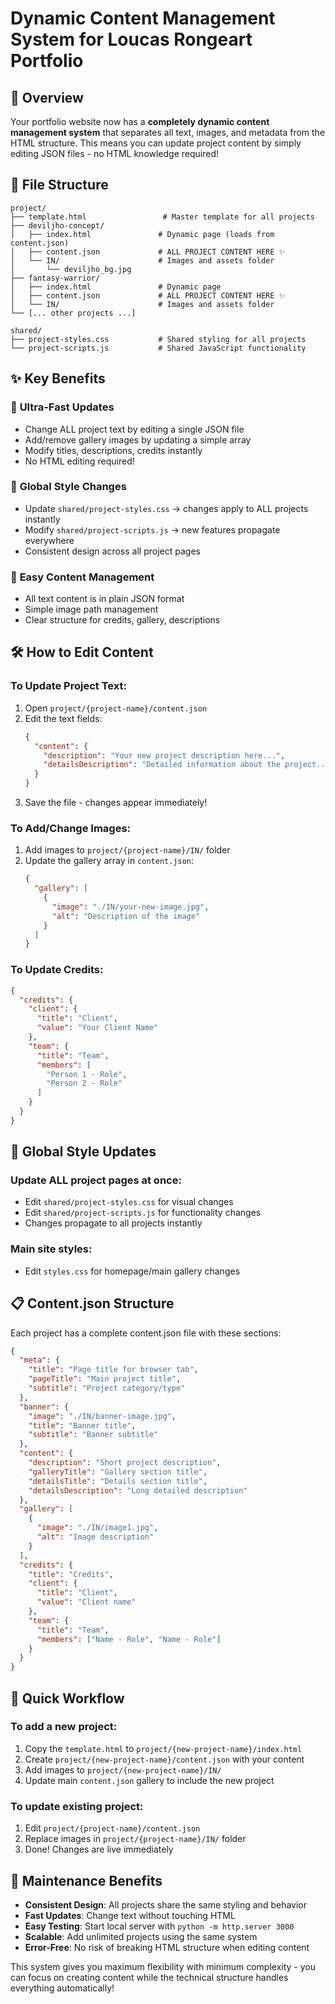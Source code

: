 # Dynamic Content Management System for Loucas Rongeart Portfolio

## 🎯 Overview
Your portfolio website now has a **completely dynamic content management system** that separates all text, images, and metadata from the HTML structure. This means you can update project content by simply editing JSON files - no HTML knowledge required!

## 📁 File Structure
```
project/
├── template.html                 # Master template for all projects
├── deviljho-concept/
│   ├── index.html               # Dynamic page (loads from content.json)
│   ├── content.json             # ALL PROJECT CONTENT HERE ✨
│   └── IN/                      # Images and assets folder
│       └── deviljho_bg.jpg
├── fantasy-warrior/
│   ├── index.html               # Dynamic page
│   ├── content.json             # ALL PROJECT CONTENT HERE ✨
│   └── IN/                      # Images and assets folder
└── [... other projects ...]

shared/
├── project-styles.css           # Shared styling for all projects
└── project-scripts.js           # Shared JavaScript functionality
```

## ✨ Key Benefits

### 🚀 **Ultra-Fast Updates**
- Change ALL project text by editing a single JSON file
- Add/remove gallery images by updating a simple array
- Modify titles, descriptions, credits instantly
- No HTML editing required!

### 🔄 **Global Style Changes**
- Update `shared/project-styles.css` → changes apply to ALL projects instantly
- Modify `shared/project-scripts.js` → new features propagate everywhere
- Consistent design across all project pages

### 📝 **Easy Content Management**
- All text content is in plain JSON format
- Simple image path management
- Clear structure for credits, gallery, descriptions

## 🛠 How to Edit Content

### To Update Project Text:
1. Open `project/{project-name}/content.json`
2. Edit the text fields:
   ```json
   {
     "content": {
       "description": "Your new project description here...",
       "detailsDescription": "Detailed information about the project..."
     }
   }
   ```
3. Save the file - changes appear immediately!

### To Add/Change Images:
1. Add images to `project/{project-name}/IN/` folder
2. Update the gallery array in `content.json`:
   ```json
   {
     "gallery": [
       {
         "image": "./IN/your-new-image.jpg",
         "alt": "Description of the image"
       }
     ]
   }
   ```

### To Update Credits:
```json
{
  "credits": {
    "client": {
      "title": "Client",
      "value": "Your Client Name"
    },
    "team": {
      "title": "Team",
      "members": [
        "Person 1 - Role",
        "Person 2 - Role"
      ]
    }
  }
}
```

## 🎨 Global Style Updates

### Update ALL project pages at once:
- Edit `shared/project-styles.css` for visual changes
- Edit `shared/project-scripts.js` for functionality changes
- Changes propagate to all projects instantly

### Main site styles:
- Edit `styles.css` for homepage/main gallery changes

## 📋 Content.json Structure

Each project has a complete content.json file with these sections:

```json
{
  "meta": {
    "title": "Page title for browser tab",
    "pageTitle": "Main project title",
    "subtitle": "Project category/type"
  },
  "banner": {
    "image": "./IN/banner-image.jpg",
    "title": "Banner title",
    "subtitle": "Banner subtitle"
  },
  "content": {
    "description": "Short project description",
    "galleryTitle": "Gallery section title",
    "detailsTitle": "Details section title",
    "detailsDescription": "Long detailed description"
  },
  "gallery": [
    {
      "image": "./IN/image1.jpg",
      "alt": "Image description"
    }
  ],
  "credits": {
    "title": "Credits",
    "client": {
      "title": "Client",
      "value": "Client name"
    },
    "team": {
      "title": "Team",
      "members": ["Name - Role", "Name - Role"]
    }
  }
}
```

## 🚀 Quick Workflow

### To add a new project:
1. Copy the `template.html` to `project/{new-project-name}/index.html`
2. Create `project/{new-project-name}/content.json` with your content
3. Add images to `project/{new-project-name}/IN/`
4. Update main `content.json` gallery to include the new project

### To update existing project:
1. Edit `project/{project-name}/content.json`
2. Replace images in `project/{project-name}/IN/` folder
3. Done! Changes are live immediately

## 🎯 Maintenance Benefits

- **Consistent Design**: All projects share the same styling and behavior
- **Fast Updates**: Change text without touching HTML
- **Easy Testing**: Start local server with `python -m http.server 3000`
- **Scalable**: Add unlimited projects using the same system
- **Error-Free**: No risk of breaking HTML structure when editing content

This system gives you maximum flexibility with minimum complexity - you can focus on creating content while the technical structure handles everything automatically!
